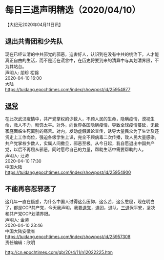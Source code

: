 # 每日三退声明精选（2020/04/10）
  
  
【大纪元2020年04月11日讯】  
## 退出共青团和少先队  
现在已经认清的中共邪党的邪恶，迫害好人，认识到在没有中共的统治下，人才能真正自由的生活，而不是活在谎言中，在历史将要到来的清算中与其划清界限，不为其站台。  
声明人: 朋珍 松锦  
2020-04-10 16:00  
大陆  
https://tuidang.epochtimes.com/index/showpost/id/25954877  
## <a href="http://cn.epochtimes.com/gb/tag/%E9%80%80%E5%85%9A.html">退党</a>  
在此次武汉疫情中，共产党掌权的少数人，不顾人民的生命，隐瞒疫情，漠视生命，救人不力，粉饰太平。对外，向世界各国隐瞒疫情，导致全球疫情蔓延，无数家庭面临生死离别的痛苦。对内，发动虚假舆论宣传，诱导大量民众为了生计及还贷走上工作岗位，强迫各级学生上课，完全不顾病毒二次传播，致人民大量感染。共产党掌权少数人，实属人间撒旦，邪恶至极。从今日起，我自愿退出中国共产党，以后不再屈从邪恶，同时愿尽自己的力量，帮助生活中需要帮助的人。  
声明人: 汪涛  
2020-04-10 17:30  
中国大陆  
https://tuidang.epochtimes.com/index/showpost/id/25954900  
## 不能再容忍邪恶了  
这几年一直在疑惑，为什么中国人过得这么压抑，这么苦，这么憋屈，现在明白了，都是CCP共产党，今天我声明，我要<a href="http://cn.epochtimes.com/gb/tag/%E9%80%80%E5%85%9A.html">退党</a>，退团，退队，<a href="http://cn.epochtimes.com/gb/tag/%E4%B8%89%E9%80%80.html">三退</a>保平安，坚决和共产党CCP划清界限。  
声明人: 金涛  
2020-04-10 23:46  
中国大陆安徽省  
https://tuidang.epochtimes.com/index/showpost/id/25957308  
责任编辑：欣明  
  
  
  
http://cn.epochtimes.com/gb/20/4/11/n12022225.htm
